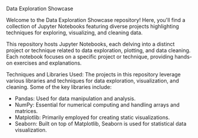 Data Exploration Showcase

Welcome to the Data Exploration Showcase repository! Here, you'll find a collection of Jupyter Notebooks featuring diverse projects highlighting techniques for exploring, visualizing, and cleaning data.

This repository hosts Jupyter Notebooks, each delving into a distinct project or technique related to data exploration, plotting, and data cleaning. Each notebook focuses on a specific project or technique, providing hands-on exercises and explanations.

Techniques and Libraries Used:
The projects in this repository leverage various libraries and techniques for data exploration, visualization, and cleaning. Some of the key libraries include:

- Pandas: Used for data manipulation and analysis.
- NumPy: Essential for numerical computing and handling arrays and matrices.
- Matplotlib: Primarily employed for creating static visualizations.
- Seaborn: Built on top of Matplotlib, Seaborn is used for statistical data visualization.
